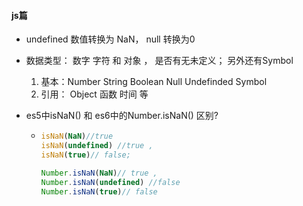 #### js篇

- undefined 数值转换为 NaN， null 转换为0
- 数据类型： 数字 字符 和 对象  ， 是否有无未定义； 另外还有Symbol
  1. 基本：Number  String  Boolean  Null  Undefinded  Symbol
  2. 引用： Object   函数  时间 等

- es5中isNaN() 和 es6中的Number.isNaN() 区别?

  - ~~~js
    isNaN(NaN)//true 
    isNaN(undefined) //true , 
    isNaN(true)// false;   
    
    Number.isNaN(NaN)// true ,
    Number.isNaN(undefined) //false   
    Number.isNaN(true)// false
    ~~~

    


